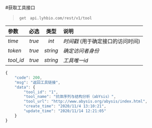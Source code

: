 #获取工具接口
> `get`   `api.lyhbio.com/rest/v1/tool`

| 参数        |   必选   |    类型    | 说明                  |
| :-------- | :----: | :------: | :------------------ |
| *time*    | *true* |  *int*   | *时间戳* (用于确定接口的访问时间) |
| *token*   | *true* | *string* | *确定访问者身份*           |
| *tool_id* | *true* | *string* | *工具唯一id*            |

``` javascript
{
    "code": 200,
    "msg": "返回工具链接",
    "data": {
        "tool_id": "1",
        "tool_name": "抗体序列与结构分析（abYsis）",
        "tool_url": "http://www.abysis.org/abysis/index.html",
        "create_time": "2020/11/4 13:10:21",
        "update_time": "2020/11/14 12:21:05"
    }
}
```

